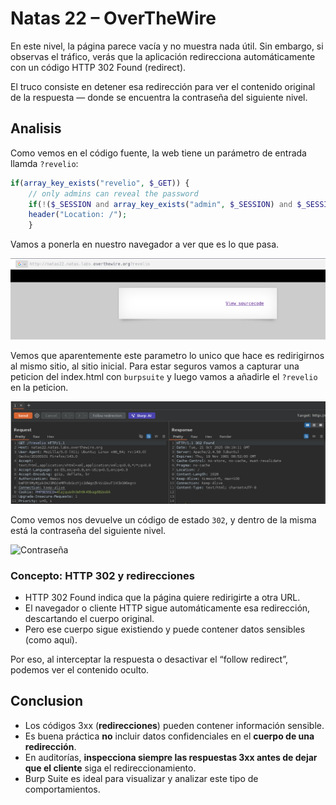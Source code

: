 # Natas 22 – OverTheWire

En este nivel, la página parece vacía y no muestra nada útil.
Sin embargo, si observas el tráfico, verás que la aplicación redirecciona automáticamente con un código HTTP 302 Found (redirect).

El truco consiste en detener esa redirección para ver el contenido original de la respuesta — donde se encuentra la contraseña del siguiente nivel.

## Analisis

Como vemos en el código fuente, la web tiene un parámetro de entrada llamda `?revelio`:

```php
if(array_key_exists("revelio", $_GET)) {
    // only admins can reveal the password
    if(!($_SESSION and array_key_exists("admin", $_SESSION) and $_SESSION["admin"] == 1)) {
    header("Location: /");
    }
```

Vamos a ponerla en nuestro navegador a ver que es lo que pasa.

![Revelio](Assets/Natas22/RevelioNavegador.png)

Vemos que aparentemente este parametro lo unico que hace es redirigirnos al mismo sitio, al sitio inicial. Para estar seguros vamos a capturar una peticion del index.html con `burpsuite` y luego vamos a añadirle el `?revelio` en la peticion.

![RevelioBurpsuite](Assets/Natas22/RevelioBurpsuite.png)

Como vemos nos devuelve un código de estado `302`, y dentro de la misma está la contraseña del siguiente nivel.

![Contraseña](Assets/Natas22/Contraseña.png)

### Concepto: HTTP 302 y redirecciones

- HTTP 302 Found indica que la página quiere redirigirte a otra URL.
- El navegador o cliente HTTP sigue automáticamente esa redirección, descartando el cuerpo original.
- Pero ese cuerpo sigue existiendo y puede contener datos sensibles (como aquí).

Por eso, al interceptar la respuesta o desactivar el “follow redirect”, podemos ver el contenido oculto.

## Conclusion

- Los códigos 3xx (**redirecciones**) pueden contener información sensible.
- Es buena práctica **no** incluir datos confidenciales en el **cuerpo de una redirección**.
- En auditorías, **inspecciona siempre las respuestas 3xx antes de dejar que el cliente** siga el redireccionamiento.
- Burp Suite es ideal para visualizar y analizar este tipo de comportamientos.
